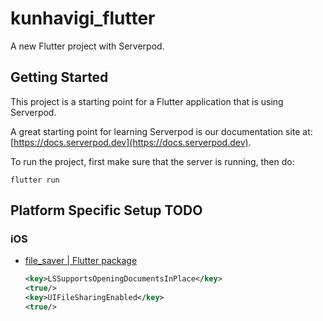 # kunhavigi_flutter

A new Flutter project with Serverpod.

## Getting Started

This project is a starting point for a Flutter application that is using
Serverpod.

A great starting point for learning Serverpod is our documentation site at:
[https://docs.serverpod.dev](https://docs.serverpod.dev).

To run the project, first make sure that the server is running, then do:

    flutter run

<!-- TODO: deal with these -->
## Platform Specific Setup TODO

### iOS

- [file_saver | Flutter package](https://pub.dev/packages/file_saver)

    ```xml
    <key>LSSupportsOpeningDocumentsInPlace</key>
    <true/>
    <key>UIFileSharingEnabled</key>
    <true/>
    ```
